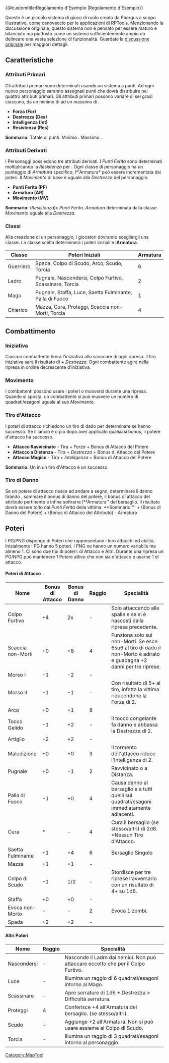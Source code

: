 {{\#customtitle:Regolamento d'Esempio |Regolamento d'Esempio}}

Questo è un piccolo sistema di gioco di ruolo creato da Phergus a scopo
illustrativo, come canovaccio per le applicazioni di RPTools.
Menzionando la discussione originale, questo sistema non è pensato per
essere maturo e bilanciato ma piuttosto come un sistema sufficientemente
ampio da delineare una vasta selezione di funzionalità. Guardate la
[discussione
originale](http://forums.rptools.net/viewtopic.php?f=12&t=6343) per
maggiori dettagli.

## Caratteristiche

### Attributi Primari

Gli attributi primari sono determinati usando un sistema a punti. Ad
ogni nuovo personaggio saranno assegnati  punti che dovrà distribuire
nei quattro attributi primari. Gli attributi primari possono variare di
sei gradi ciascuno, da un minimo di  ad un massimo di .

  - **Forza (For)**
  - **Destrezza (Des)**
  - **Intelligenza (Int)**
  - **Resistenza (Res)**

**Sommario:** Totale di  punti. Minimo . Massimo .

### Attributi Derivati

I Personaggi possiedono tre attributi derivati. I *Punti Ferita* sono
determinati moltiplicando la *Resistenza* per . Ogni classe di
personaggio ha un punteggio di *Armatura* specifico; l*'Armatura* può
essere incrementata dai poteri. Il *Movimento* di base è uguale alla
*Destrezza* del personaggio.

  - **Punti Ferita (PF)**
  - **Armatura (AR)**
  - **Movimento (MV)**

**Sommario:** (*Resistenza*)x *Punti Ferita*. *Armatura* determinata
dalla classe. *Movimento* uguale alla *Destrezza*.

### Classi

Alla creazione di un personaggio, i giocatori dovranno scegliergli una
classe. La classe scelta determinerà i poteri iniziali e l**Armatura**.

| Classe    | Poteri Iniziali                                          | Armatura |
| --------- | -------------------------------------------------------- | -------- |
| Guerriero | Spada, Colpo di Scudo, Arco, Scudo, Torcia               | 6        |
| Ladro     | Pugnale, Nascondersi, Colpo Furtivo, Scassinare, Torcia  | 2        |
| Mago      | Pugnale, Staffa, Luce, Saetta Fulminante, Palla di Fuoco | 1        |
| Chierico  | Mazza, Cura, Proteggi, Scaccia non-Morti, Torcia         | 4        |

## Combattimento

### Iniziativa

Ciascun combattente tirerà l'iniziativa allo scoccare di ogni ripresa.
Il tiro iniziativa sarà il risultato di  + *Destrezza*. Ogni combattente
agirà nella ripresa in ordine decrescente d'iniziativa.

### Movimento

I combattenti possono usare i poteri o muoversi durante una ripresa.
Quando si sposta, un combattente si può muovere un numero di
quadrati/esagoni uguale al suo *Movimento*.

### Tiro d'Attacco

I poteri di attacco richiedono un tiro di dado per determinare se hanno
successo. Se il lancio è  o più dopo aver applicato qualsiasi bonus, il
potere d'attacco ha successo.

  - **Attacco Ravvicinato** - Tira  + *Forza* + Bonus di Attacco del
    Potere
  - **Attacco a Distanza** - Tira  + *Destrezza* + Bonus di Attacco del
    Potere
  - **Attacco Magico** - Tira  + *Intelligenza* + Bonus di Attacco del
    Potere

**Sommario:** Un  in un tiro d'Attacco è un successo.

### Tiro di Danno

Se un potere di attacco riesce ad andare a segno, determinare il danno
tirando , sommare il bonus di danno del potere, il bonus di attacco del
attributo pertinente e infine sottrarre l**Armatura'' del bersaglio. Il
risultato dovrà essere tolto dai *Punti Ferita* della vittima.
**Sommario:'''  + (Bonus di Danno del Potere) + (Bonus di Attacco del
Attributo) - Armatura

## Poteri

I PG/PNG dispongo di Poteri che rappresentano i loro attacchi ed
abilità. Inizialmente i PG hanno 5 poteri. I PNG ne hanno un numero
variabile ma almeno 1. Ci sono due tipi di poteri: di Attacco e Altri.
Durante una ripresa un PG/NPG può mantenere 1 Potere attivo che non sia
d'attacco e usarne 1 di attacco.

#### Poteri di Attacco

| Nome              | Bonus di Attacco | Bonus di Danno | Raggio | Specialità                                                                                                            |
| ----------------- | ---------------- | -------------- | ------ | --------------------------------------------------------------------------------------------------------------------- |
| Colpo Furtivo     | \+4              | 2x             | \-     | Solo attaccando alle spalle e se si è nascosti dalla ripresa precedente.                                              |
| Scaccia non-Morti | \+0              | \+8            | 4      | Funziona solo sui non-Morti. Se esce 6su6 al tiro di dado il non-Morto è adirato e guadagna +2 danni per tre riprese. |
| Morso I           | \-1              | \-2            | \-     |                                                                                                                       |
| Morso II          | \-1              | \-1            | \-     | Con risultato di 5+ al tiro, infetta la vittima riducendone la Forza di 2.                                            |
| Arco              | \+0              | \+1            | 8      |                                                                                                                       |
| Tocco Gelido      | \-1              | \+2            | \-     | Il tocco congelante fa danno e abbassa la Destrezza di 2.                                                             |
| Artiglio          | \-2              | \+2            | \-     |                                                                                                                       |
| Maledizione       | \+0              | \+0            | 3      | Il tormento dell'attacco riduce l'Intelligenza di 2.                                                                  |
| Pugnale           | \+0              | \-1            | 2      | Ravvicinato o a Distanza.                                                                                             |
| Palla di Fuoco    | \-1              | \+0            | 4      | Causa danno al bersaglio e a tutti quelli sui quadrati/esagoni immediatamente adiacenti.                              |
| Cura              | \*               | \-             | 4      | Cura il bersaglio (se stesso/altri) di 2d6. \*Nessun Tiro d'Attacco.                                                  |
| Saetta Fulminante | \+1              | \+4            | 6      | Bersaglio Singolo                                                                                                     |
| Mazza             | \+1              | \+1            | \-     |                                                                                                                       |
| Colpo di Scudo    | \-1              | 1/2            | \-     | Stordisce per tre riprese l'avversario con un risultato di 4+ su 1d6.                                                 |
| Staffa            | \+0              | \+0            | \-     |                                                                                                                       |
| Evoca non-Morto   | \-               | \-             | 2      | Evoca 1 zombi.                                                                                                        |
| Spada             | \+2              | \+2            | \-     |                                                                                                                       |

#### Altri Poteri

| Nome        | Raggio | Specialità                                                                        |
| ----------- | ------ | --------------------------------------------------------------------------------- |
| Nascondersi | \-     | Nasconde il Ladro dai nemici. Non può attaccare eccetto che per il Colpo Furtivo. |
| Luce        | \-     | Illumina un raggio di 6 quadrati/esagoni intorno al Mago.                         |
| Scassinare  | \-     | Apre serrature di 1d6 + Destrezza \> Difficoltà serratura.                        |
| Proteggi    | 4      | Conferisce +4 all'Armatura del bersaglio. (se stesso/altri)                       |
| Scudo       | \-     | Aggiunge +2 all'Armatura. Non si può usare assieme al Colpo di Scudo.             |
| Torcia      | \-     | Illumina un raggio di 3 quadrati/esagoni intorno al personaggio.                  |

[Category:MapTool](Category:MapTool "wikilink")